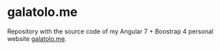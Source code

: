 # galatolo.me

Repository with the source code of my Angular 7 + Boostrap 4 personal website [galatolo.me](https://galatolo.me).

